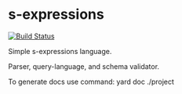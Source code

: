 s-expressions
=============

[![Build Status](https://travis-ci.org/FallDi/s-expressions.svg?branch=master)](https://travis-ci.org/FallDi/s-expressions)

Simple s-expressions language.

Parser, query-language, and schema validator.

To generate docs use command: yard doc ./project
